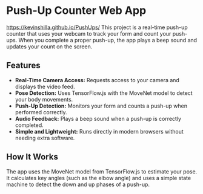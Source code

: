 # Push-Up Counter Web App

https://kevinshilla.github.io/PushUps/
This project is a real-time push-up counter that uses your webcam to track your form and count your push-ups. When you complete a proper push-up, the app plays a beep sound and updates your count on the screen.

## Features

- **Real-Time Camera Access:** Requests access to your camera and displays the video feed.
- **Pose Detection:** Uses TensorFlow.js with the MoveNet model to detect your body movements.
- **Push-Up Detection:** Monitors your form and counts a push-up when performed correctly.
- **Audio Feedback:** Plays a beep sound when a push-up is correctly completed.
- **Simple and Lightweight:** Runs directly in modern browsers without needing extra software.

## How It Works

The app uses the MoveNet model from TensorFlow.js to estimate your pose. It calculates key angles (such as the elbow angle) and uses a simple state machine to detect the down and up phases of a push-up.
